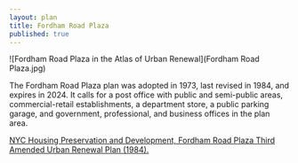 ```yaml
---
layout: plan
title: Fordham Road Plaza
published: true
---
```


![Fordham Road Plaza in the Atlas of Urban Renewal](Fordham Road Plaza.jpg)

The Fordham Road Plaza plan was adopted in 1973, last revised in 1984, and expires in 2024. It calls for a post office with public and semi-public areas, commercial-retail establishments, a department store, a public parking garage, and government, professional, and business offices in the plan area.

[NYC Housing Preservation and Development, Fordham Road Plaza Third Amended Urban Renewal Plan (1984).](https://www.nyc.gov/assets/hpd/downloads/pdfs/services/fordham-road-third-amended-plaza-urp.pdf)
